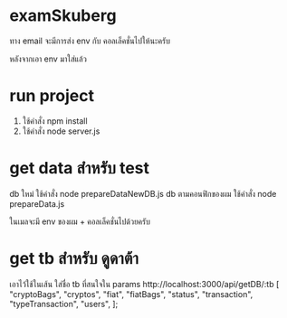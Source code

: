 # examSkuberg

ทาง email จะมีการส่ง env กับ คอลเล็คชั่นไปให้นะครับ

หลังจากเอา env มาใส่แล้ว

# run project

1. ใช้คำสั่ง npm install
2. ใช้คำสั่ง node server.js

# get data สำหรับ test

db ใหม่
ใช้คำสั่ง node prepareDataNewDB.js
db ตามคอนฟิกของผม
ใช้คำสั่ง node prepareData.js

ในเมลจะมี env ของผม + คอลเล็คชั่นไปด้วยครับ

# get tb สำหรับ ดูดาต้า

เอาไว้ใช้ในเส้น ใส่ชื่อ tb ที่สนใจใน params
http://localhost:3000/api/getDB/:tb
[
"cryptoBags",
"cryptos",
"fiat",
"fiatBags",
"status",
"transaction",
"typeTransaction",
"users",
];
